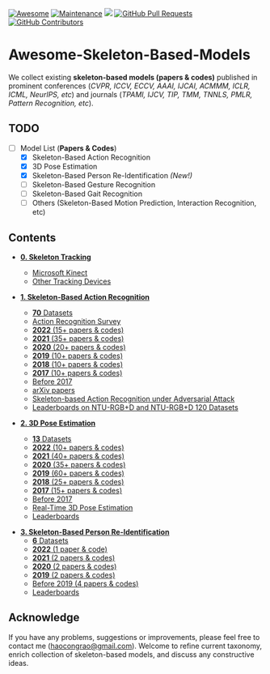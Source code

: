 [![Awesome](https://cdn.rawgit.com/sindresorhus/awesome/d7305f38d29fed78fa85652e3a63e154dd8e8829/media/badge.svg)](https://github.com/Kali-Hac/Awesome-Skeleton-Based-Models)
[![Maintenance](https://img.shields.io/badge/Maintained%3F-YES-green.svg)](https://github.com/Kali-Hac/Awesome-Skeleton-Based-Models/graphs/commit-activity)
![](https://img.shields.io/github/license/Kali-Hac/Awesome-Skeleton-Based-Models)
[![GitHub Pull Requests](https://img.shields.io/github/issues-pr/Kali-Hac/Awesome-Skeleton-Based-Models?color=green&style=plastic)](https://github.com/Kali-Hac/Awesome-Skeleton-Based-Models/network/members)
[![GitHub Contributors](https://img.shields.io/github/contributors/Kali-Hac/Awesome-Skeleton-Based-Models?color=green&style=plastic)](https://github.com/Kali-Hac/Awesome-Skeleton-Based-Models/network/members)



# Awesome-Skeleton-Based-Models <!-- omit in toc --> 
We collect existing **skeleton-based models (papers & codes)** published in prominent conferences (*CVPR, ICCV, ECCV, AAAI, IJCAI, ACMMM, ICLR, ICML, NeurIPS, etc*) and journals (*TPAMI, IJCV, TIP, TMM, TNNLS, PMLR, Pattern Recognition, etc*).


## TODO <!-- omit in toc -->

- [ ] Model List (**Papers & Codes**)
  - [x] Skeleton-Based Action Recognition
  - [x] 3D Pose Estimation
  - [x] Skeleton-Based Person Re-Identification *(New!)*
  - [ ] Skeleton-Based Gesture Recognition
  - [ ] Skeleton-Based Gait Recognition
  - [ ] Others (Skeleton-Based Motion Prediction, Interaction Recognition, etc)

## Contents <!-- omit in toc -->

 * [**0. Skeleton Tracking**](https://github.com/Kali-Hac/Awesome-Skeleton-Based-Models/tree/main/skeleton-tracking)
   * [Microsoft Kinect](https://github.com/Kali-Hac/Awesome-Skeleton-Based-Models/tree/main/skeleton-tracking#microsoft-kinect)
   * [Other Tracking Devices](https://github.com/Kali-Hac/Awesome-Skeleton-Based-Models/tree/main/skeleton-tracking#other-tracking-devices)
 * [**1. Skeleton-Based Action Recognition**](https://github.com/Kali-Hac/Awesome-Skeleton-Based-Models/tree/main/skeleton-based-action-recognition)
   * [**70** Datasets](https://github.com/Kali-Hac/Awesome-Skeleton-Based-Models/tree/main/skeleton-based-action-recognition#popular-datasets)
   * [Action Recognition Survey](https://github.com/Kali-Hac/Awesome-Skeleton-Based-Models/tree/main/skeleton-based-action-recognition#action-recognition-survey)
   * [**2022** (15+ papers & codes)](https://github.com/Kali-Hac/Awesome-Skeleton-Based-Models/tree/main/skeleton-based-action-recognition#2022-action-recognition)
   * [**2021** (35+ papers & codes)](https://github.com/Kali-Hac/Awesome-Skeleton-Based-Models/tree/main/skeleton-based-action-recognition#2021-action-recognition)
   * [**2020** (20+ papers & codes)](https://github.com/Kali-Hac/Awesome-Skeleton-Based-Models/tree/main/skeleton-based-action-recognition#2020-action-recognition)
   * [**2019** (10+ papers & codes)](https://github.com/Kali-Hac/Awesome-Skeleton-Based-Models/tree/main/skeleton-based-action-recognition#2019-action-recognition)
   * [**2018** (10+ papers & codes)](https://github.com/Kali-Hac/Awesome-Skeleton-Based-Models/tree/main/skeleton-based-action-recognition#2018-action-recognition)
   * [**2017** (10+ papers & codes)](https://github.com/Kali-Hac/Awesome-Skeleton-Based-Models/tree/main/skeleton-based-action-recognition#2017-action-recognition)
   * [Before 2017](https://github.com/Kali-Hac/Awesome-Skeleton-Based-Models/tree/main/skeleton-based-action-recognition#before-2017-action-recognition)
   * [arXiv papers](https://github.com/Kali-Hac/Awesome-Skeleton-Based-Models/tree/main/skeleton-based-action-recognition#arxiv-papers-action-recognition)
   * [Skeleton-based Action Recognition under Adversarial Attack](https://github.com/Kali-Hac/Awesome-Skeleton-Based-Models/tree/main/skeleton-based-action-recognition#skeleton-based-action-recognition-under-adversarial-attack)
   * [Leaderboards on NTU-RGB+D and NTU-RGB+D 120 Datasets](https://github.com/Kali-Hac/Awesome-Skeleton-Based-Models/tree/main/skeleton-based-action-recognition#LeaderboardsonNTU-RGBDandNTU-RGBD120Datasets)
 



 * [**2. 3D Pose Estimation**](https://github.com/Kali-Hac/Awesome-Skeleton-Based-Models/tree/main/3D-pose-estimation)
   * [**13** Datasets](https://github.com/Kali-Hac/Awesome-Skeleton-Based-Models/tree/main/3D-pose-estimation#datasets)
   * [**2022** (10+ papers & codes)](https://github.com/Kali-Hac/Awesome-Skeleton-Based-Models/tree/main/3D-pose-estimation#2022-3d-pose-estimationn)
   * [**2021** (40+ papers & codes)](https://github.com/Kali-Hac/Awesome-Skeleton-Based-Models/tree/main/3D-pose-estimation#2021-3d-pose-estimation)
   * [**2020** (35+ papers & codes)](https://github.com/Kali-Hac/Awesome-Skeleton-Based-Models/tree/main/3D-pose-estimation#2020-3d-pose-estimation)
   * [**2019** (60+ papers & codes)](https://github.com/Kali-Hac/Awesome-Skeleton-Based-Models/tree/main/3D-pose-estimation#2019-3d-pose-estimation)
   * [**2018** (25+ papers & codes)](https://github.com/Kali-Hac/Awesome-Skeleton-Based-Models/tree/main/3D-pose-estimation#2018-3d-pose-estimation)
   * [**2017** (15+ papers & codes)](https://github.com/Kali-Hac/Awesome-Skeleton-Based-Models/tree/main/3D-pose-estimation#2017-3d-pose-estimation)
   * [Before 2017](https://github.com/Kali-Hac/Awesome-Skeleton-Based-Models/tree/main/3D-pose-estimation#before-2017-3d-pose-estimation)
   * [Real-Time 3D Pose Estimation](https://github.com/Kali-Hac/Awesome-Skeleton-Based-Models/tree/main/3D-pose-estimation#real-time-3d-pose-estimation)
   * [Leaderboards](https://github.com/Kali-Hac/Awesome-Skeleton-Based-Models/tree/main/3D-pose-estimation#leaderboards-3d-pose-estimation)
 

- [**3. Skeleton-Based Person Re-Identification**](https://github.com/Kali-Hac/Awesome-Skeleton-Based-Models/tree/main/skeleton-based-person-reID#skeleton-based-person-re-identification-s-reid)
  - [**6** Datasets](https://github.com/Kali-Hac/Awesome-Skeleton-Based-Models/tree/main/skeleton-based-person-reID#datasets)
  - [**2022** (1 paper & code)](https://github.com/Kali-Hac/Awesome-Skeleton-Based-Models/tree/main/skeleton-based-person-reID#2022-s-reid)
  - [**2021** (2 papers & codes)](https://github.com/Kali-Hac/Awesome-Skeleton-Based-Models/tree/main/skeleton-based-person-reID#2021-s-reid)
  - [**2020** (2 papers & codes)](https://github.com/Kali-Hac/Awesome-Skeleton-Based-Models/tree/main/skeleton-based-person-reID#2020-s-reid)
  - [**2019** (2 papers & codes)](https://github.com/Kali-Hac/Awesome-Skeleton-Based-Models/tree/main/skeleton-based-person-reID#2019-s-reid)
  - [Before 2019 (4 papers & codes)](https://github.com/Kali-Hac/Awesome-Skeleton-Based-Models/tree/main/skeleton-based-person-reID#before-2019-s-reid)
  - [Leaderboards](https://github.com/Kali-Hac/Awesome-Skeleton-Based-Models/tree/main/skeleton-based-person-reID#leaderboards)





<!-- - [5. Gesture Recognition](https://github.com/Kali-Hac/Awesome-Skeleton-Based-Models/tree/main/skeleton-based-person-reID#skeleton-based-person-re-identification-s-reid)
  - [5.1 Datasets](https://github.com/Kali-Hac/Awesome-Skeleton-Based-Models/tree/main/skeleton-based-person-reID#datasets)
  - [5.2 Papers/Models in 2022 (Currently 1)](https://github.com/Kali-Hac/Awesome-Skeleton-Based-Models/tree/main/skeleton-based-person-reID#2022-s-reid)
  - [5.3 Papers/Models in 2021 (Totally 2)](https://github.com/Kali-Hac/Awesome-Skeleton-Based-Models/tree/main/skeleton-based-person-reID#2021-s-reid)
  - [5.4 Papers/Models in 2020 (Totally 2)](https://github.com/Kali-Hac/Awesome-Skeleton-Based-Models/tree/main/skeleton-based-person-reID#2020-s-reid)
  - [5.5 Papers/Models in 2019 (Totally 2)](https://github.com/Kali-Hac/Awesome-Skeleton-Based-Models/tree/main/skeleton-based-person-reID#2019-s-reid)
  - [5.6 Papers/Models Before 2019 (Totally 4)](https://github.com/Kali-Hac/Awesome-Skeleton-Based-Models/tree/main/skeleton-based-person-reID#before-2019-s-reid)
  - [5.7 Leaderboards](https://github.com/Kali-Hac/Awesome-Skeleton-Based-Models/tree/main/skeleton-based-person-reID#leaderboards) -->

## Acknowledge
If you have any problems, suggestions or improvements, please feel free to contact me (haocongrao@gmail.com). Welcome to refine current taxonomy, enrich collection of skeleton-based models, and discuss any constructive ideas.


